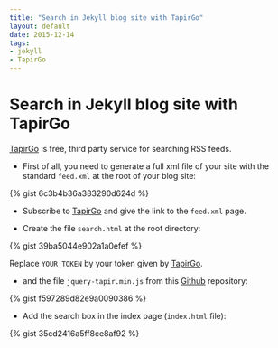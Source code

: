 ```yaml
---
title: "Search in Jekyll blog site with TapirGo"
layout: default
date: 2015-12-14
tags:
- jekyll
- TapirGo
---
```


# Search in Jekyll blog site with TapirGo

[TapirGo](http://tapirgo.com/) is free, third party service for searching RSS
feeds.

- First of all, you need to generate a full xml file of your site with the
standard `feed.xml` at the root of your blog site:

{% gist 6c3b4b36a383290d624d %}

- Subscribe to [TapirGo](http://tapirgo.com/) and give the link to the `feed.xml`
page.

- Create the file `search.html` at the root directory:

{% gist 39ba5044e902a1a0efef %}

Replace `YOUR_TOKEN` by your token given by [TapirGo](http://tapirgo.com/).

- and the file `jquery-tapir.min.js` from this
[Github](https://github.com/TapirGo/jQuery-Plugin) repository:

{% gist f597289d82e9a0090386 %}


- Add the search box in the index page (`index.html` file):

{% gist 35cd2416a5ff8ce8af92 %}
